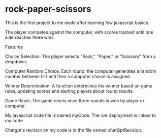 # rock-paper-scissors
This is the first project to me made after learning few javascript basics.

The player competes against the computer, with scores tracked until one side reaches three wins.

Features

Choice Selection: The player selects "Rock," "Paper," or "Scissors" from a dropdown.

Computer Random Choice: Each round, the computer generates a random number between 0-1 and then a computer choice is assigned.

Winner Determination: A function determines the winner based on game rules, updating scores and alerting players about round results.

Game Reset: The game resets once three rounds is won by player or computer.

My javascript code file is named myCode. The live deployment is linked to my code

Chatgpt's revision on my code is in the file named chatGptRevision.